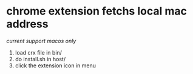 # chrome extension fetchs local mac address

_current support macos only_

1. load crx file in bin/
2. do install.sh in host/
3. click the extension icon in menu
